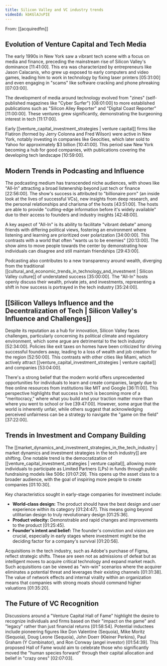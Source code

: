 ```yaml
---
title: Silicon Valley and VC industry trends
videoId: kbKGlAJsPIE
---
```


From: [[acquiredfm]] <br/> 

## Evolution of Venture Capital and Tech Media

The early 1990s in New York saw a vibrant tech scene with a focus on media and finance, preceding the mainstream rise of Silicon Valley's dominance <a class="yt-timestamp" data-t="11:41:00">[11:41:00]</a>. This era was characterized by entrepreneurs like Jason Calacanis, who grew up exposed to early computers and video games, leading him to work in technology by fixing laser printers <a class="yt-timestamp" data-t="05:31:00">[05:31:00]</a> and even engaging in "scams" like software cracking and phone phreaking <a class="yt-timestamp" data-t="07:03:00">[07:03:00]</a>.

The development of media around technology evolved from "zines" (self-published magazines like "Cyber Surfer") <a class="yt-timestamp" data-t="08:01:00">[08:01:00]</a> to more established publications such as "Silicon Alley Reporter" and "Digital Coast Reporter" <a class="yt-timestamp" data-t="11:00:00">[11:00:00]</a>. These ventures grew significantly, demonstrating the burgeoning interest in tech <a class="yt-timestamp" data-t="11:17:00">[11:17:00]</a>.

Early [[venture_capital_investment_strategies | venture capital]] firms like Flatiron (formed by Jerry Colonna and Fred Wilson) were active in New York, notably investing in companies like Geocities, which later sold to Yahoo for approximately $3 billion <a class="yt-timestamp" data-t="10:41:00">[10:41:00]</a>. This period saw New York becoming a hub for good companies, with publications covering the developing tech landscape <a class="yt-timestamp" data-t="10:59:00">[10:59:00]</a>.

## Modern Trends in Podcasting and Influence

The podcasting medium has transcended niche audiences, with shows like "All-In" attracting a broad listenership beyond just tech or finance <a class="yt-timestamp" data-t="22:56:00">[22:56:00]</a>. The show's success is attributed to "billionaire porn" (an inside look at the lives of successful VCs), new insights from deep research, and the personal relationships and charisma of the hosts <a class="yt-timestamp" data-t="43:51:00">[43:51:00]</a>. The hosts are able to provide "cutting-edge information before it's widely available" due to their access to founders and industry insights <a class="yt-timestamp" data-t="42:48:00">[42:48:00]</a>.

A key aspect of "All-In" is its ability to facilitate "vibrant debate" among friends with differing political views, fostering an environment where listening and learning are prioritized over polarization <a class="yt-timestamp" data-t="34:00:00">[34:00:00]</a>. This contrasts with a world that often "wants us to be enemies" <a class="yt-timestamp" data-t="20:13:00">[20:13:00]</a>. The show aims to move people towards the center by demonstrating how individuals can disagree and still maintain friendships <a class="yt-timestamp" data-t="29:43:00">[29:43:00]</a>.

Podcasting also contributes to a new transparency around wealth, diverging from the traditional [[cultural_and_economic_trends_in_technology_and_investment | Silicon Valley culture]] of understated success <a class="yt-timestamp" data-t="35:00:00">[35:00:00]</a>. The "All-In" hosts openly discuss their wealth, private jets, and investments, representing a shift in how success is portrayed in the tech industry <a class="yt-timestamp" data-t="35:24:00">[35:24:00]</a>.

## [[Silicon Valleys Influence and the Decentralization of Tech | Silicon Valley's Influence and Challenges]]

Despite its reputation as a hub for innovation, Silicon Valley faces challenges, particularly concerning its political climate and regulatory environment, which some argue are detrimental to the tech industry <a class="yt-timestamp" data-t="52:34:00">[52:34:00]</a>. Policies like exit taxes on homes have been criticized for driving successful founders away, leading to a loss of wealth and job creation for the region <a class="yt-timestamp" data-t="52:50:00">[52:50:00]</a>. This contrasts with other cities like Miami, which actively attract [[venture_capital_investment_strategies | venture capital]] and companies <a class="yt-timestamp" data-t="53:04:00">[53:04:00]</a>.

There's a strong belief that the modern world offers unprecedented opportunities for individuals to learn and create companies, largely due to free online resources from institutions like MIT and Google <a class="yt-timestamp" data-t="36:11:00">[36:11:00]</a>. This perspective highlights that success in tech is becoming more of a "meritocracy," where what you build and your traction matter more than where you went to school or live <a class="yt-timestamp" data-t="39:47:00">[39:47:00]</a>. However, some argue that the world is inherently unfair, while others suggest that acknowledging perceived unfairness can be a strategy to navigate the "game on the field" <a class="yt-timestamp" data-t="37:22:00">[37:22:00]</a>.

## Trends in Investment and Company Building

The [[market_dynamics_and_investment_strategies_in_the_tech_industry | market dynamics and investment strategies in the tech industry]] are shifting. One notable trend is the democratization of [[venture_capital_investment_strategies | venture capital]], allowing more individuals to participate as Limited Partners (LPs) in funds through public fundraising models like 506c <a class="yt-timestamp" data-t="01:07:29">[01:07:29]</a>. This opens up the asset class to a broader audience, with the goal of inspiring more people to create companies <a class="yt-timestamp" data-t="01:10:30">[01:10:30]</a>.

Key characteristics sought in early-stage companies for investment include:
*   **World-class design:** The product should have the best design and user experience within its category <a class="yt-timestamp" data-t="01:24:47">[01:24:47]</a>. This means going beyond utilitarian design to truly revolutionary design <a class="yt-timestamp" data-t="01:25:36">[01:25:36]</a>.
*   **Product velocity:** Demonstrable and rapid changes and improvements to the product <a class="yt-timestamp" data-t="01:25:45">[01:25:45]</a>.
*   **Founder's intent and belief:** The founder's conviction and vision are crucial, especially in early stages where investment might be the deciding factor for a company's survival <a class="yt-timestamp" data-t="01:20:56">[01:20:56]</a>.

Acquisitions in the tech industry, such as Adobe's purchase of Figma, reflect strategic shifts. These are seen not as admissions of defeat but as intelligent moves to acquire critical technology and expand market reach. Such acquisitions can be viewed as "win-win" scenarios where the acquirer eliminates a potential threat and leverages their existing channels <a class="yt-timestamp" data-t="01:31:38">[01:31:38]</a>. The value of network effects and internal virality within an organization means that companies with strong moats should command higher valuations <a class="yt-timestamp" data-t="01:35:20">[01:35:20]</a>.

## The Future of VC Recognition

Discussions around a "Venture Capital Hall of Fame" highlight the desire to recognize individuals and firms based on their "impact on the game" and "legacy" rather than just financial returns <a class="yt-timestamp" data-t="01:58:54">[01:58:54]</a>. Potential inductees include pioneering figures like Don Valentine (Sequoia), Mike Moritz (Sequoia), Doug Leone (Sequoia), John Doerr (Kleiner Perkins), Paul Graham (Y Combinator), and Ron Conway (angel investor) <a class="yt-timestamp" data-t="01:54:39">[01:54:39]</a>. This proposed Hall of Fame would aim to celebrate those who significantly moved the "human species forward" through their capital allocation and belief in "crazy ones" <a class="yt-timestamp" data-t="02:07:03">[02:07:03]</a>.